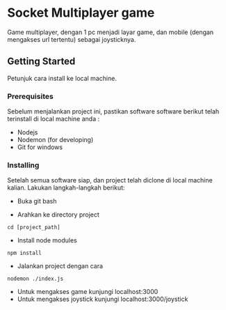 # Socket Multiplayer game

Game multiplayer, dengan 1 pc menjadi layar game, dan mobile (dengan mengakses url tertentu) sebagai joysticknya.

## Getting Started

Petunjuk cara install ke local machine.

### Prerequisites

Sebelum menjalankan project ini, pastikan software software berikut telah terinstall di local machine anda :


- Nodejs
- Nodemon (for developing)
- Git for windows


### Installing

Setelah semua software siap, dan project telah diclone di local machine kalian. Lakukan langkah-langkah berikut:

- Buka git bash

- Arahkan ke directory project

```
cd [project_path]
```

- Install node modules

```
npm install
```

- Jalankan project dengan cara

```
nodemon ./index.js
``` 

- Untuk mengakses game kunjungi localhost:3000
- Untuk mengakses joystick kunjungi localhost:3000/joystick
